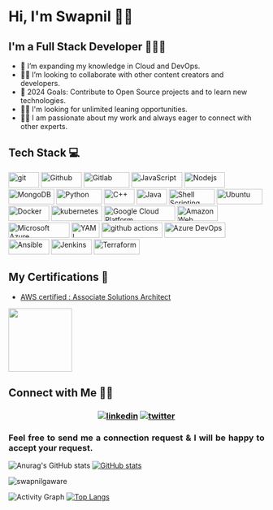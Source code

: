 # Hi, I'm Swapnil 👋🏻

## I'm a Full Stack Developer 👨🏻‍💻 
- 🌱 I’m expanding my knowledge in Cloud and DevOps.
- 🤝🏻 I’m looking to collaborate with other content creators and developers.
- 🥅 2024 Goals: Contribute to Open Source projects and to learn new technologies.
- 👐🏻 I'm looking for unlimited leaning opportunities.
- 🤝🏻 I am passionate about my work and always eager to connect with other experts.


<h2>Tech Stack 💻</h2>

<p>
  
  <img alt="git" src="https://img.shields.io/badge/-Git-F05032?style=flat-square&logo=git&logoColor=white" width="60" height="30" />
  <img alt="Github" src="https://img.shields.io/badge/GitHub-%23121011.svg?style=flat-square&logo=Github&logoColor=white" width="80" height="30"/>
  <img alt="Gitlab" src="https://img.shields.io/badge/GitLab-%23323330.svg?style=flat-square&logo=Gitlab&logoColor=%23F7DF1E" width="90" height="30"/>
  <img alt="JavaScript" src="https://img.shields.io/badge/Javascript-%23323330.svg?style=flat-square&logo=javascript&logoColor=%23F7DF1E" width="100" height="30"/>
  <img alt="Nodejs" src="https://img.shields.io/badge/-Nodejs-43853d?style=flat-square&logo=Node.js&logoColor=white" width="80" height="30"/>
  <img alt="MongoDB" src="https://img.shields.io/badge/-MongoDB-13aa52?style=flat-square&logo=mongodb&logoColor=white" width="90" height="30"/>
  <img alt="Python" src="https://img.shields.io/badge/Python-FFD43B?style=flat-square&logo=python&logoColor=blue" width="90" height="30"/>
  <img alt="C++" src="https://img.shields.io/badge/C++-%2300599C.svg?style=flat-square&logo=c%2B%2B&logoColor=white" width="60" height="30"/>
  <img alt="Java" src="https://img.shields.io/badge/Java-%23ED8B00.svg?style=flat-square&logo=java&logoColor=white" width="60" height="30"/>
  <img alt="Shell Scripting" src="https://img.shields.io/badge/Shell_script-%23121011.svg?style=flat-square&logo=gnu-bash&logoColor=white" width="90" height="30"/>
  <img alt="Ubuntu" src="https://img.shields.io/badge/Ubuntu-E95420?style=flat-square&logo=ubuntu&logoColor=white" width="90" height="30"/>
  <img alt="Docker" src="https://img.shields.io/badge/-Docker-46a2f1?style=flat-square&logo=docker&logoColor=white" width="80" height="30"/>
  <img alt="kubernetes" src="https://img.shields.io/badge/Kubernetes-326ce5.svg?&style=flat-square&logo=Kubernetes&logoColor=white" width="100" height="30"/>
  <img alt="Google Cloud Platform" src="https://img.shields.io/badge/-Google_Cloud_Platform-1a73e8?style=flat-square&logo=google-cloud&logoColor=white" width="140" height="30"/>
  <img alt="Amazon Web Services" src="https://img.shields.io/badge/AWS-%23FF9900.svg?style=flat-square&logo=amazon-aws&logoColor=white" width="80" height="30"/>
  <img alt="Microsoft Azure" src="https://img.shields.io/badge/Microsoft%20Azure-0089D6?style=flat-square&logo=Microsoft-Azure&logoColor=white" width="120" height="30"/>
  <img alt="YAML" src="https://img.shields.io/badge/-Yaml-F05032?style=flat-square&logo=Yaml&logoColor=white" width="55" height="30" />
  <img alt="github actions" src="https://img.shields.io/badge/-Github_Actions-2088FF?style=flat-square&logo=github-actions&logoColor=white" width="120" height="30"/>
  <img alt="Azure DevOps" src="https://img.shields.io/badge/Azure%20DevOps-0089D6?style=flat-square&logo=Azure-DevOps&logoColor=white" width="120" height="30"/>
  <img alt="Ansible" src="https://img.shields.io/static/v1?style=flat-square&message=Ansible&color=EE0000&logo=Ansible&logoColor=FFFFFF&label=" width="80" height="30"/>
  <img alt="Jenkins" src="https://img.shields.io/badge/Jenkins-%232C5263.svg?style=flat-square&logo=Jenkins&logoColor=white" width="80" height="30"/>
  <img alt="Terraform" src="https://img.shields.io/static/v1?style=flat-square&message=Terraform&color=7B42BC&logo=Terraform&logoColor=FFFFFF&label=" width="90" height="30"/>
  
</p>

##  **My Certifications 🏅**
- [AWS certified  : Associate Solutions Architect](https://www.credly.com/badges/dfc2dbb7-f7ff-4bff-86eb-91d05abdcdcc/public_url)

<p align="left">

  <img src="https://images.credly.com/size/340x340/images/0e284c3f-5164-4b21-8660-0d84737941bc/image.png" width="125" height="125">

</p>

## Connect with Me 🤝🏻 &nbsp;

<h3 align="center">
<a href="https://www.linkedin.com/in/swapnil-gaware-180714105"><img src="https://img.icons8.com/color/96/000000/linkedin.png" alt="linkedin"/></a>
<a href="https://twitter.com/swapnilgaware" target="_blank"><img src="https://img.icons8.com/color/96/000000/twitter.png" alt="twitter"/></a>


<h3 align="justify">Feel free to send me a connection request & I will be happy to accept your request. </h3>

![Anurag's GitHub stats](https://github-readme-stats.vercel.app/api?username=swapnilgaware&show_icons=true&theme=radical)
[![GitHub stats](https://github-readme-stats-swapnilgaware.vercel.app//api?username=swapnilgaware&theme=gotham&show_icons=true&include_all_commits=true&hide_border=true&bg_color=0d1117&title_color=38d252&icon_color=1f6fea&text_color=fefefe )](https://github.com/anuraghazra/github-readme-stats)
<p><img align="center" src="https://github-readme-streak-stats.herokuapp.com/?user=swapnilgaware&theme=github-dark&hide_border=true" alt="swapnilgaware"/></p>



![Activity Graph](https://github-readme-activity-graph.vercel.app/graph?username=swapnilgaware&theme=github&hide_border=true&bg_color=0d1117&area_color=1f6fea&line=38d252&point=1f6fea&color=fefefe)
[![Top Langs](https://github-readme-stats-swapnilgaware.vercel.app//api/top-langs/?username=swapnilgaware&layout=compact&theme=gotham&langs_count=10&hide=html&hide_border=true&hide_title=true&bg_color=0d1117&text_color=fefefe)](https://github.com/anuraghazra/github-readme-stats)
<br />



